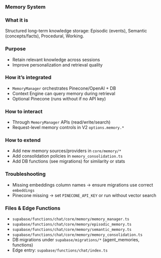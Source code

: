 ### Memory System

### What it is
Structured long-term knowledge storage: Episodic (events), Semantic (concepts/facts), Procedural, Working.

### Purpose
- Retain relevant knowledge across sessions
- Improve personalization and retrieval quality

### How it’s integrated
- `MemoryManager` orchestrates Pinecone/OpenAI + DB
- Context Engine can query memory during retrieval
- Optional Pinecone (runs without if no API key)

### How to interact
- Through `MemoryManager` APIs (read/write/search)
- Request-level memory controls in V2 `options.memory.*`

### How to extend
- Add new memory sources/providers in `core/memory/*`
- Add consolidation policies in `memory_consolidation.ts`
- Add DB functions (see migrations) for similarity or stats

### Troubleshooting
- Missing embeddings column names → ensure migrations use correct `embeddings`
- Pinecone missing → set `PINECONE_API_KEY` or run without vector search

### Files & Edge Functions
- `supabase/functions/chat/core/memory/memory_manager.ts`
- `supabase/functions/chat/core/memory/episodic_memory.ts`
- `supabase/functions/chat/core/memory/semantic_memory.ts`
- `supabase/functions/chat/core/memory/memory_consolidation.ts`
- DB migrations under `supabase/migrations/*` (agent_memories, functions)
- Edge entry: `supabase/functions/chat/index.ts`
